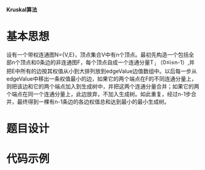 **Kruskal算法**

# 基本思想

设有一个带权连通图N={V,E}，顶点集合V中有n个顶点。最初先构造一个包括全部n个顶点和0条边的非连通图F，每个顶点自成一个连通分量T<sub>
i</sub>
（0≤i≤n-1）,并把E中所有的边按其权值从小到大排列放到edgeValue边值数组中。以后每一步从edgeValue中移出一条权值最小的边，如果它的两个端点在F的不同连通分量上，则把该边和它的两个端点加入到生成树中，并把这两个连通分量合并；如果它的两个端点在同一个连通分量上，此边放弃，不加入生成树。如此重复，经过n-1步合并，最终得到一棵有n-1条边的各边权值总和达到最小的最小生成树。

# 题目设计

# 代码示例
